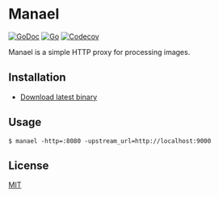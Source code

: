 # Manael

[![GoDoc](https://godoc.org/manael.org/x/manael?status.svg)](https://godoc.org/manael.org/x/manael)
[![Go](https://github.com/manaelproxy/manael/workflows/Go/badge.svg)](https://github.com/manaelproxy/manael/actions?query=workflow%3AGo)
[![Codecov](https://codecov.io/gh/manaelproxy/manael/branch/master/graph/badge.svg)](https://codecov.io/gh/manaelproxy/manael)

Manael is a simple HTTP proxy for processing images.

## Installation

- [Download latest binary](https://github.com/manaelproxy/manael/releases/latest)

## Usage

```console
$ manael -http=:8080 -upstream_url=http://localhost:9000
```

## License

[MIT](/LICENSE)
